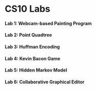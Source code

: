 # CS10 Labs

#### Lab 1: Webcam-based Painting Program
#### Lab 2: Point Quadtree
#### Lab 3: Huffman Encoding
#### Lab 4: Kevin Bacon Game
#### Lab 5: Hidden Markov Model
#### Lab 6: Collaborative Graphical Editor
